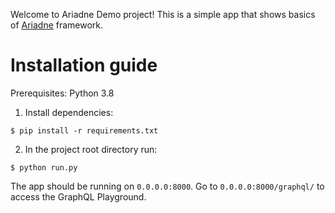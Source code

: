 Welcome to Ariadne Demo project! This is a simple app that shows basics of [Ariadne](http://ariadnegraphql.org/) framework.

# Installation guide

Prerequisites: Python 3.8

1. Install dependencies:

```shell
$ pip install -r requirements.txt
```

2. In the project root directory run:

```shell
$ python run.py
```

The app should be running on `0.0.0.0:8000`. Go to `0.0.0.0:8000/graphql/` to access the GraphQL Playground.
